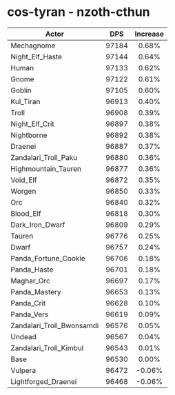# cos-tyran - nzoth-cthun
| Actor | DPS | Increase |
|---|:---:|:---:|
|Mechagnome|97184|0.68%|
|Night_Elf_Haste|97144|0.64%|
|Human|97133|0.62%|
|Gnome|97122|0.61%|
|Goblin|97105|0.60%|
|Kul_Tiran|96913|0.40%|
|Troll|96908|0.39%|
|Night_Elf_Crit|96897|0.38%|
|Nightborne|96892|0.38%|
|Draenei|96887|0.37%|
|Zandalari_Troll_Paku|96880|0.36%|
|Highmountain_Tauren|96877|0.36%|
|Void_Elf|96872|0.35%|
|Worgen|96850|0.33%|
|Orc|96840|0.32%|
|Blood_Elf|96818|0.30%|
|Dark_Iron_Dwarf|96809|0.29%|
|Tauren|96776|0.25%|
|Dwarf|96757|0.24%|
|Panda_Fortune_Cookie|96706|0.18%|
|Panda_Haste|96701|0.18%|
|Maghar_Orc|96697|0.17%|
|Panda_Mastery|96653|0.13%|
|Panda_Crit|96628|0.10%|
|Panda_Vers|96619|0.09%|
|Zandalari_Troll_Bwonsamdi|96576|0.05%|
|Undead|96567|0.04%|
|Zandalari_Troll_Kimbul|96543|0.01%|
|Base|96530|0.00%|
|Vulpera|96472|-0.06%|
|Lightforged_Draenei|96468|-0.06%|
